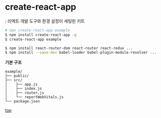 # create-react-app
: 리액트 개발 도구와 환경 설정이 세팅된 키트  


```bash
# npx create-react-app example
$ npm install create-react-app -g
$ create-react-app example

$ npm install react-router-dom react-router react-redux ...
$ npm install --save-dev babel-loader babel-plugin-module-resolver ...  
```

**기본 구조**  
```
example/
├── public/
├── src/
│    ├── app.js
│    ├── index.js
│    ├── router.js
│    └── reportWebVitals.js
└── package.json
```



[top](#)

